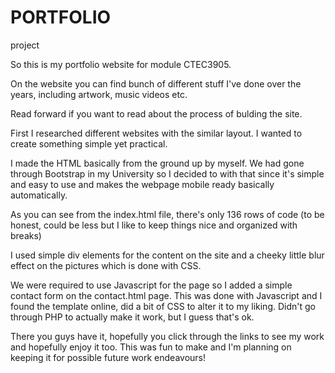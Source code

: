 # PORTFOLIO
project

So this is my portfolio website for module CTEC3905.

On the website you can find bunch of different stuff I've done over the years, including artwork, music videos etc.

Read forward if you want to read about the process of bulding the site.

First I researched different websites with the similar layout. I wanted to create something simple yet practical.

I made the HTML basically from the ground up by myself. We had gone through Bootstrap in my University so I decided to with that since it's simple and easy to use and makes the webpage mobile ready basically automatically. 

As you can see from the index.html file, there's only 136 rows of code (to be honest, could be less but I like to keep things nice and organized with breaks)

I used simple div elements for the content on the site and a cheeky little blur effect on the pictures which is done with CSS.

We were required to use Javascript for the page so I added a simple contact form on the contact.html page. This was done with Javascript and I found the template online, did a bit of CSS to alter it to my liking. Didn't go through PHP to actually make it work, but I guess that's ok. 

There you guys have it, hopefully you click through the links to see my work and hopefully enjoy it too. This was fun to make and I'm planning on keeping it for possible future work endeavours!
